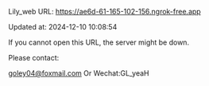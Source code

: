 Lily_web URL: https://ae6d-61-165-102-156.ngrok-free.app

Updated at: 2024-12-10 10:08:54

If you cannot open this URL, the server might be down.

Please contact: 

goley04@foxmail.com Or Wechat:GL_yeaH